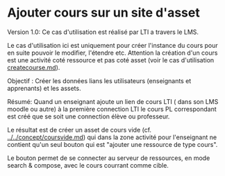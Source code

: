 # Ajouter cours sur un site d'asset

Version 1.0: Ce cas d'utilisation est réalisé par LTI a travers le LMS. 




Le cas d'utilisation ici est uniquement pour créer l'instance du cours pour en suite pouvoir le modifier, l'étendre etc.
Attention la création d'un cours est une activité coté ressource et pas coté asset (voir le cas d'utilisation [createcourse.md](createcourse.md)). 

Objectif : Créer les données lians les utilisateurs (enseignants et apprenants) et les assets. 



Résumé: Quand un enseignant ajoute un lien de cours LTI ( dans son LMS moodle ou autre) à la première connection LTI le cours PL correspondant est créé que se soit une connection élève ou professeur.

Le résultat est de créer un asset de cours vide (cf. [../../concept/coursvide.md](coursvide.md)) qui dans la zone activité pour l'enseignant ne contient qu'un seul bouton qui est "ajouter une ressource de type cours". 


Le bouton permet de se connecter au serveur de ressources, en mode search & compose, avec le cours courrant comme cible. 
